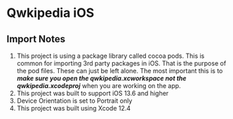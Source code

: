 # Qwkipedia iOS

## Import Notes
1. This project is using a package library called cocoa pods. This is common for importing 3rd party packages in iOS. That is the purpose of the pod files. These can just be left alone. The most important this is to ***make sure you open the qwkipedia.xcworkspace not the qwkipedia.xcodeproj*** when you are working on the app. 
2. This project was built to support iOS 13.6 and higher
3. Device Orientation is set to Portrait only
4. This project was built using Xcode 12.4
